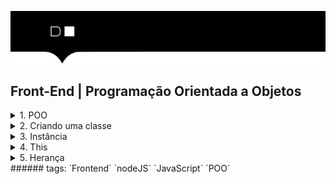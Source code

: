 ![](./hd-header.png)

## Front-End | Programação Orientada a Objetos

<details>
  <summary>1. POO</summary>
  
  ### O que é POO?
   > O paradigma de programação orientada a objetos [POO](https://pt.wikipedia.org/wiki/Programa%C3%A7%C3%A3o_orientada_a_objetos) é uma abordagem de programação que visa a construção de objetos que se relacionem entre si.

  - Classe:
    - Uma classe é um modelo de objeto que contém atributos e métodos.

  - Construtor:
    - O construtor é um método que é executado quando um objeto é criado.

  - Método:
    - Um método é uma função que pertence a uma classe.

  - Atributo:
    - Um atributo é um valor que pertence a um objeto.

  - Objeto:
    - Um objeto é uma instância de uma classe.

  - Instância:
    - Uma instância é uma cópia de um objeto.

  . This:
    - O this é uma referência para o objeto que está sendo manipulado.

  - Herança:
    - Uma classe pode herdar de outra classe.
  
</details>

<details>
  <summary>2. Criando uma classe</summary>

  EX: 
  ```js 
  class Pessoa { // Classe
    constructor(nome, idade) { //Construtor
      this.nome = nome; //Atributos
      this.idade = idade;
    }

    falar() { //Métodos
      console.log(`${this.nome} está falando...`);
    }
  }
  ```
</details>

<details>
  <summary>3. Instância</summary>

  EX: `Ìnstância`
  ```js
  const pessoa1 = new Pessoa('João', 20);
  const pessoa2 = new Pessoa('Maria', 25);

  // Acessando métodos
  pessoa1.falar();
  pessoa2.falar();

  // Acessando atributos
  console.log(pessoa1.nome);

  // Alterando atributos
  pessoa1.nome = 'José';
  pessoa1.falar();
  ```
</details>

<details>
  <summary>4. This</summary>

  EX: `this`
  ```js 
  class Pessoa { // Classe
    constructor(nome, idade) { //Construtor
      this.nome = nome; //Atributos
      this.idade = idade;
    }

    falar() { //Métodos
      console.log(`${this.nome} está falando...`); // this faz referência ao atributo da classe
    }
  }

  const nome = 'Pedro';

  const pessoa1 = new Pessoa('João', 20);
  pessoa1.falar(); // João está falando...
  ```

</details>

<details>
  <summary>5. Herança</summary>

  EX: `Herança`
  ```js  
  class Aluno extends Pessoa {
      constructor (nome, idade, matricula) {
          super(nome, idade); // Chamando o construtor da classe pai
          this.matricula = matricula;
      }

      minhaMatricula() {
          console.log(`A matrícula de ${this.nome} é ${this.matricula} está falando...`);
      }
  }

  const aluno = new Aluno('José', 29, 102030);

  aluno.minhaMatricula(); 
  ```
</details>
###### tags: `Frontend` `nodeJS` `JavaScript` `POO`